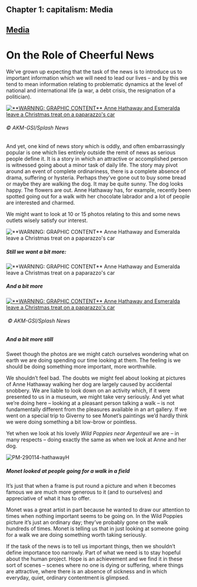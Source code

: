 Chapter  1: capitalism: Media
----------------------------

[Media](../category/capitalism/media/index.html)
------------------------------------------------

On the Role of Cheerful News
============================

<span class="s1">We’ve grown up expecting that the task of the news is to introduce us to important information which we will need to lead our lives – and by this we tend to mean information relating to problematic dynamics at the level of national and international life (a war, a debt crisis, the resignation of a politician).</span>

[![\*\*WARNING: GRAPHIC CONTENT\*\* Anne Hathaway and Esmeralda leave a Christmas treat on a paparazzo's car](http://i0.wp.com/www.thebookoflife.org/wp-content/uploads/2014/10/PM-290114-hathawayA.jpg?resize=635%2C709)](http://i0.wp.com/www.thebookoflife.org/wp-content/uploads/2014/10/PM-290114-hathawayA.jpg)

###### © AKM-GSI/Splash News

<span class="s1">And yet, one kind of news story which is oddly, and often embarrassingly popular is one which lies entirely outside the remit of news as serious people define it. It is a story in which an attractive or accomplished person is witnessed going about a minor task of daily life. The story may pivot around an event of complete ordinariness, there is a complete absence of drama, suffering or hysteria. Perhaps they’ve gone out to buy some bread or maybe they are walking the dog. It may be quite sunny. The dog looks happy. The flowers are out. Anne Hathaway has, for example, recently been spotted going out for a walk with her chocolate labrador and a lot of people are interested and charmed.</span>

<span class="s1">We might want to look at 10 or 15 photos relating to this and some news outlets wisely satisfy our interest.</span>

<span class="s1">![\*\*WARNING: GRAPHIC CONTENT\*\* Anne Hathaway and Esmeralda leave a Christmas treat on a paparazzo's car](http://i1.wp.com/www.thebookoflife.org/wp-content/uploads/2014/09/PM-290114-hathawayB.jpg)</span>

##### Still we want a bit more:

![\*\*WARNING: GRAPHIC CONTENT\*\* Anne Hathaway and Esmeralda leave a Christmas treat on a paparazzo's car](http://i0.wp.com/www.thebookoflife.org/wp-content/uploads/2014/09/PM-290114-hathawayC.jpg)

##### And a bit more

[![\*\*WARNING: GRAPHIC CONTENT\*\* Anne Hathaway and Esmeralda leave a Christmas treat on a paparazzo's car](http://i2.wp.com/www.thebookoflife.org/wp-content/uploads/2014/10/PM-290114-hathawayD.jpg?resize=635%2C628)](http://i2.wp.com/www.thebookoflife.org/wp-content/uploads/2014/10/PM-290114-hathawayD.jpg)

######  © AKM-GSI/Splash News

##### And a bit more still

<span class="s1">Sweet though the photos are we might catch ourselves wondering what on earth we are doing spending our time looking at them. The feeling is we should be doing something more important, more worthwhile.</span>

<span class="s1">We shouldn’t feel bad. The doubts we might feel about looking at pictures of Anne Hathaway walking her dog are largely caused by accidental snobbery. We are liable to look down on an activity which, if it were presented to us in a museum, we might take very seriously. And yet what we’re doing here – looking at a pleasant person talking a walk – is not fundamentally different from the pleasures available in an art gallery. If we went on a special trip to Giverny to see Monet’s paintings we’d hardly think we were doing something a bit low-brow or pointless.</span>

<span class="s1">Yet when we look at his lovely *Wild Poppies near Argenteuil* we are – in many respects – doing exactly the same as when we look at Anne and her dog.</span>

<span class="s1">![PM-290114-hathawayH](http://i0.wp.com/www.thebookoflife.org/wp-content/uploads/2014/09/PM-290114-hathawayH.png)</span>

##### Monet looked at people going for a walk in a field

<span class="s1">It’s just that when a frame is put round a picture and when it becomes famous we are much more generous to it (and to ourselves) and appreciative of what it has to offer.</span>

<span class="s1">Monet was a great artist in part because he wanted to draw our attention to times when nothing important seems to be going on. In the Wild Poppies picture it’s just an ordinary day; they’ve probably gone on the walk hundreds of times. Monet is telling us that in just looking at someone going for a walk we are doing something worth taking seriously.</span>

<span class="s1">If the task of the news is to tell us important things, then we shouldn’t define importance too narrowly. Part of what we need is to stay hopeful about the human project. Hope is an achievement and we find it in these sort of scenes – scenes where no one is dying or suffering, where things are attractive, where there is an absence of sickness and in which everyday, quiet, ordinary contentment is glimpsed.</span>

